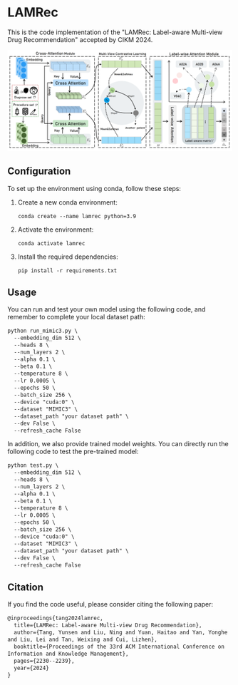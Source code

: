 # LAMRec
This is the code implementation of the "LAMRec: Label-aware Multi-view Drug Recommendation" accepted by CIKM 2024.

![1715072947690](./fig/fig1.png)

## Configuration

To set up the environment using conda, follow these steps:

1. Create a new conda environment: 

   ```
   conda create --name lamrec python=3.9
   ```

2. Activate the environment: 

   ```
   conda activate lamrec
   ```

3. Install the required dependencies: 

   ```
   pip install -r requirements.txt
   ```

## Usage

You can run and test your own model using the following code, and remember to complete your local dataset path:

```
python run_mimic3.py \
  --embedding_dim 512 \
  --heads 8 \
  --num_layers 2 \
  --alpha 0.1 \
  --beta 0.1 \
  --temperature 8 \
  --lr 0.0005 \
  --epochs 50 \
  --batch_size 256 \
  --device "cuda:0" \
  --dataset "MIMIC3" \
  --dataset_path "your dataset path" \
  --dev False \
  --refresh_cache False 
```

In addition, we also provide trained model weights. You can directly run the following code to test the pre-trained model:

```
python test.py \
  --embedding_dim 512 \
  --heads 8 \
  --num_layers 2 \
  --alpha 0.1 \
  --beta 0.1 \
  --temperature 8 \
  --lr 0.0005 \
  --epochs 50 \
  --batch_size 256 \
  --device "cuda:0" \
  --dataset "MIMIC3" \
  --dataset_path "your dataset path" \
  --dev False \
  --refresh_cache False
```

## Citation

If you find the code useful, please consider citing the following paper:
```
@inproceedings{tang2024lamrec,
  title={LAMRec: Label-aware Multi-view Drug Recommendation},
  author={Tang, Yunsen and Liu, Ning and Yuan, Haitao and Yan, Yonghe and Liu, Lei and Tan, Weixing and Cui, Lizhen},
  booktitle={Proceedings of the 33rd ACM International Conference on Information and Knowledge Management},
  pages={2230--2239},
  year={2024}
}
```
